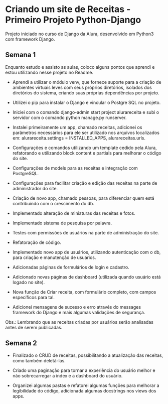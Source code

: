 # Criando um site de Receitas - Primeiro Projeto Python-Django

Projeto iniciado no curso de Django da Alura, desenvolvido em Python3 com framework Django.

## Semana 1

Enquanto estudo e assisto as aulas, coloco alguns pontos que aprendi e estou utilizando nesse projeto no Readme.


- Aprendi a utilizar o módulo venv, que fornece suporte para a criação de ambientes virtuais leves com seus próprios diretórios, isolados dos diretórios do sistema, criando suas próprias dependências por projeto.

- Utilizei o pip para instalar o Django e vincular o Postgre SQL no projeto.

- Iniciei com o comando django-admin start project alurareceita e subi o servidor com o comando python manage.py runserver.

- Instalei primeiramente um app, chamado receitas, adicionei os parâmetros necessários para ele ser utilizado nos arquivos localizados em:
alurareceita.settings = INSTALLED_APPS, alurareceitas.urls.

- Configurações e comandos utilizando um template cedido pela Alura, refatorando e utilizando block content e partials para melhorar o código do site.

- Configurações de models para as receitas e integração com PostgreSQL.

- Configurações para facilitar criação e edição das receitas na parte de administrador do site.

- Criação de novo app, chamado pessoas, para diferenciar quem está contribuindo com o crescimento do db.

- Implementado alteração de miniaturas das receitas e fotos.

- Implementado sistema de pesquisa por palavra.

- Testes com permissões de usuários na parte de administração do site.

- Refatoração de código.

- Implementado novo app de usuários, utilizando autenticação com o db, para criação e manutenção de usuários.

- Adicionadas páginas de formulários de login e cadastro.

- Adicionado novas páginas de dashboard (utilizada quando usuário está logado no site).

- Nova função de Criar receita, com formulário completo, com campos específicos para tal.

- Adicionei mensagens de sucesso e erro através do messages framework do Django e mais algumas validações de segurança.

Obs.: Lembrando que as receitas criadas por usuários serão analisadas antes de serem publicadas.

## Semana 2

- Finalizado o CRUD de receitas, possibilitando a atualização das receitas, como também deletá-las.

- Criado uma paginação para tornar a experiência do usuário melhor e não sobrecarregar a index e a dashboard do usuário.

- Organizei algumas pastas e refatorei algumas funções para melhorar a legibilidade do código, adicionada algumas docstrings nos views dos apps.



